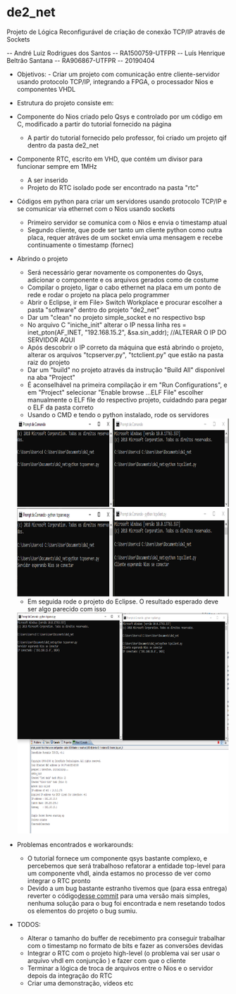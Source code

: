 # de2_net

Projeto de Lógica Reconfigurável de criação de conexão TCP/IP através de Sockets

-- André Luiz Rodrigues dos Santos
-- RA1500759-UTFPR
-- Luís Henrique Beltrão Santana
-- RA906867-UTFPR
-- 20190404

  -  Objetivos:
    - Criar um projeto com comunicação entre cliente-servidor usando protocolo TCP/IP, integrando a FPGA, o processador Nios e componentes VHDL

  - Estrutura do projeto consiste em:
   - Componente do Nios criado pelo Qsys e controlado por um código em C, modificado a partir do tutorial fornecido na página 
      - A partir do tutorial fornecido pelo professor, foi criado um projeto qif dentro da pasta de2_net
   - Componente RTC, escrito em VHD, que contém um divisor para funcionar sempre em 1MHz
      - A ser inserido 
      - Projeto do RTC isolado pode ser encontrado na pasta "rtc"
   - Códigos em python para criar um servidores usando protocolo TCP/IP e se comunicar via ethernet com o Nios usando sockets
      - Primeiro servidor se comunica com o Nios e envia o timestamp atual
      - Segundo cliente, que pode ser tanto um cliente python como outra placa, requer atráves de um socket envia uma mensagem e recebe continuamente o timestamp (fornec)

 
 - Abrindo o projeto
    - Será necessário gerar novamente os componentes do Qsys, adicionar o componente e os arquivos gerados como de costume
    - Compilar o projeto, ligar o cabo ethernet na placa em um ponto de rede e rodar o projeto na placa pelo programmer 
    - Abrir o Eclipse, ir em File> Switch Workplace e procurar escolher a pasta "software" dentro do projeto "de2_net"
    - Dar um "clean" no projeto simple_socket e no respectivo bsp
    - No arquivo C "iniche_init" alterar o IP nessa linha
       res = inet_pton(AF_INET, "192.168.15.2", &sa.sin_addr); //ALTERAR O IP DO SERVIDOR AQUI
    - Após descobrir o IP correto da máquina que está abrindo o projeto, alterar os arquivos "tcpserver.py", "tctclient.py" que estão na pasta raiz do projeto
    - Dar um "build" no projeto através da instrução "Build All" disponível na aba "Project" 
    - É aconselhável na primeira compilação ir em "Run Configurations", e em "Project" selecionar "Enable browse ...ELF File" escolher manualmente o ELF file do respectivo projeto, cuidadndo para pegar o ELF da pasta correto
     - Usando o CMD e tendo o python instalado, rode os servidores
   <img src = "/cmd1.PNG"  width="1000" height="200">
       
   <img src = "/cmd2.PNG"  width="1000" height="200">

    - Em seguida rode o projeto do Eclipse. O resultado esperado deve ser algo parecido com isso
    <img src = "/conected.PNG"  width="1000" height="500">
    
 - Problemas encontrados e workarounds:  
    - O tutorial fornece um componente qsys bastante complexo, e percebemos que será trabalhoso refatorar a entidade top-level para um
      componente vhdl, ainda estamos no processo de ver como integrar o RTC pronto
    - Devido a um bug bastante estranho tivemos que (para essa entrega) reverter o código[desse commit](https://github.com/dreewr/de2_net/commit/ef3e521d36fa8d3e6ca5a2e7a84a81874908963e) para uma versão mais simples, nenhuma solução para o bug foi encontrada e nem resetando todos os elementos do projeto o bug sumiu.
      
     

- TODOS:
  
  - Alterar o tamanho do buffer de recebimento pra conseguir trabalhar com o timestamp no formato de bits e fazer as conversões devidas
  - Integrar o RTC com o projeto high-level (o problema vai ser usar o arquivo vhdl em conjunção ) e fazer com que o cliente 
  - Terminar a lógica de troca de arquivos entre o Nios e o servidor depois da integração do RTC
  - Criar uma demonstração, vídeos etc
  
  
